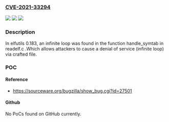 ### [CVE-2021-33294](https://cve.mitre.org/cgi-bin/cvename.cgi?name=CVE-2021-33294)
![](https://img.shields.io/static/v1?label=Product&message=n%2Fa&color=blue)
![](https://img.shields.io/static/v1?label=Version&message=n%2Fa&color=blue)
![](https://img.shields.io/static/v1?label=Vulnerability&message=n%2Fa&color=brighgreen)

### Description

In elfutils 0.183, an infinite loop was found in the function handle_symtab in readelf.c .Which allows attackers to cause a denial of service (infinite loop) via crafted file.

### POC

#### Reference
- https://sourceware.org/bugzilla/show_bug.cgi?id=27501

#### Github
No PoCs found on GitHub currently.

